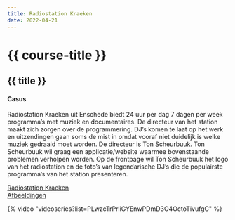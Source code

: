 ```yaml
---
title: Radiostation Kraeken
date: 2022-04-21
---
```


# {{ course-title }}

## {{ title }}

#### Casus
Radiostation Kraeken uit Enschede biedt 24 uur per dag 7 dagen per week programma’s met muziek en documentaires.
De directeur van het station maakt zich zorgen over de programmering. DJ’s komen te laat op het werk en uitzendingen gaan soms de mist in omdat vooraf niet duidelijk is welke muziek gedraaid moet worden.
De directeur is Ton Scheurbuuk. Ton Scheurbuuk wil graag een applicatie/website waarmee bovenstaande problemen verholpen worden. Op de frontpage wil Ton Scheurbuuk het logo van het radiostation en de foto’s van legendarische DJ’s die de populairste programma’s van het station presenteren.


[Radiostation Kraeken](https://docs.google.com/document/d/12oKdhFFYBMgXENWxADqphVDC2TVSVjPnSRixjQg39C4/edit?usp=sharing)  
[Afbeeldingen](static.edutorial.nl/php2/kraeken_afbeeldingen.zip)


{% video "videoseries?list=PLwzcTrPriiGYEnwPDmD3O4OctoTivufgC" %}